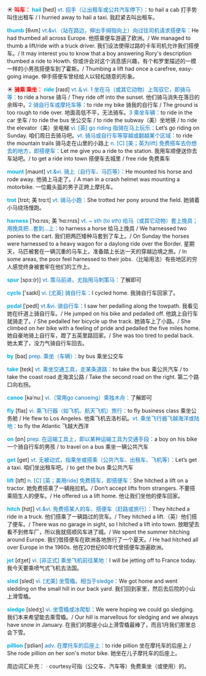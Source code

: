 ☀ <font color="red">**叫车：**</font>
<font color="sky blue">**hail**</font> [heɪl]
<font color="#0070c0">vt. 招手（让出租车或公共汽车停下）：</font>to hail a cab 打手势叫住出租车 / I hurried away to hail a taxi. 我赶紧去叫出租车。
           
<font color="sky blue">**thumb**</font> [θʌm]
<font color="#0070c0">vt.&vi.（站在路边，伸出手拇指向上）向过往司机请求搭便车：</font>He had thumbed all across Europe. 他搭乘便车游遍了欧洲。/ We managed to thumb a lift/ride with a truck driver. 我们设法使得过路的卡车司机允许我们搭便车。/ It may interest you to know that a boy answering Rory's description thumbed a ride to Howth. 你或许会对这个消息感兴趣，有个和罗里描述的一模一样的小男孩搭便车到了霍斯。/ Thumbing a lift had once a carefree, easy-going image. 伸手搭便车曾经给人以轻松随意的形象。

☀ <font color="red">**骑乘 乘坐：**</font>
<font color="sky blue">**ride**</font> [raɪd] 
<font color="#0070c0">vt.＆vi. 1 坐在马（或其它动物）上驾驭它，即骑马等：</font>to ride a horse 骑马 / They ride off into the sunset. 他们骑马消失在落日的余晖中。<font color="#0070c0">2 骑自行车或摩托车等：</font>to ride my bike 骑我的自行车 / The ground is too rough to ride over. 地面高低不平，无法骑车。<font color="#0070c0">3 乘坐车辆：</font>to ride in the car 坐车 / to ride the bus 坐公交车 / to ride the subway（美）坐地铁 / to ride the elevator（美）坐电梯 <font color="#0070c0">vi. [英] go riding 指骑在马上玩乐：</font>Let’s go riding on Sunday. 咱们周日去骑马吧。<font color="#0070c0">vt. 骑马或自行车等穿越或翻越某个区域：</font>to ride the mountain trails 骑马走在山里的小路上 <font color="#0070c0">n. [C] [美；英为lift] 免费搭车去你想去的地方，即搭便车：</font>Let me give you a ride to the station. 我用车顺便送你去车站吧。/ to get a ride into town 搭便车去城里 / free ride 免费乘车
           
<font color="sky blue">**mount**</font> [maʊnt]
<font color="#0070c0">vt.&vi. 骑上（自行车、马匹等）：</font>He mounted his horse and rode away. 他骑上马走了。/ A man in a crash helmet was mounting a motorbike. 一位戴头盔的男子正跨上摩托车。
      
<font color="sky blue">**trot**</font> [trɒt; 美 trɑ:t]
<font color="#0070c0">vt. 骑马小跑：</font>She trotted her pony around the field. 她骑着小马绕场慢跑。

<font color="sky blue">**harness**</font> [ˈhɑ:nɪs; 美 ˈhɑ:rnɪs]
<font color="#0070c0">vt. ~ sth (to sth) 给马（或其它动物）套上挽具；用挽具把…套到…上：</font>to harness a horse 给马上挽具 / We harnessed two ponies to the cart. 我们把两匹矮种马套到了车上。/ On Sunday the horses were harnessed to a heavy wagon for a daylong ride over the Border. 星期天，马匹被套在一辆沉重的马车上，准备踏上长达一天的穿越边境之旅。/ In some areas, the poor feel harnessed to their jobs.（比喻用法）有些地区的穷人感觉终身被套牢在他们的工作上。

<font color="sky blue">**spur**</font> [spɜ:(r)]
<font color="#0070c0">vt. 策马前进，尤指用马刺策马：</font>了解即可

<font color="sky blue">**cycle**</font> ['saɪkl] 
<font color="#0070c0">vi. [尤英] 骑自行车：</font>I cycled home. 我骑自行车回家了。
           
<font color="sky blue">**pedal**</font> [ˈpedl]
<font color="#0070c0">vt.&vi. 骑自行车：</font>I saw her pedalling along the towpath. 我看见她在纤道上骑自行车。/ He jumped on his bike and pedalled off. 他跳上自行车就骑走了。/ She pedalled her bicycle up the track. 她骑车上了小路。/ She climbed on her bike with a feeling of pride and pedalled the five miles home. 她自豪地骑上自行车，蹬了五英里路回家。/ She was too tired to pedal back. 她太累了，没力气骑自行车回去。

<font color="sky blue">**by**</font> [baɪ] 
<font color="#0070c0">prep. 乘坐（车辆）：</font>by bus 乘坐公交车 

<font color="sky blue">**take**</font> [teɪk] 
<font color="#0070c0">vt. 乘坐交通工具，走某条道路：</font>to take the bus 乘公共汽车 / to take the coast road 走海滨公路 / Take the second road on the right. 第二个路口向右拐。
           
<font color="sky blue">**canoe**</font> [kəˈnu:]
<font color="#0070c0">vi.（常用go canoeing）乘独木舟：</font>了解即可

<font color="sky blue">**fly**</font> [flaɪ] 
<font color="#0070c0">vi. 乘飞行器（如飞机、航天飞机）旅行：</font>to fly business class 乘坐公务舱 / He flew to Los Angeles. 他乘飞机去洛杉矶。<font color="#0070c0">vt. 乘坐飞行器飞越海洋或陆地：</font>to fly the Atlantic 飞越大西洋

<font color="sky blue">**on**</font> [ɒn] 
<font color="#0070c0">prep. 在运输工具上，即以某种运输工具为交通手段：</font>a boy on his bike 一个骑自行车的男孩 / to travel on a bus 乘坐一辆公共汽车

<font color="sky blue">**get**</font> [ɡet] 
<font color="#0070c0">vt. 无被动式，指乘坐或搭乘（公共汽车、出租车、飞机等）：</font>Let’s get a taxi. 咱们坐出租车吧。/ to get the bus 乘公共汽车

<font color="sky blue">**lift**</font> [lɪft] 
<font color="#0070c0">n. [C] [英；美用ride] 免费搭车，即搭便车：</font>She hitched a lift on a tractor. 她免费搭乘了一辆拖拉机。/ Don’t accept lifts from strangers. 不要搭乘陌生人的便车。/ He offered us a lift home. 他让我们坐他的便车回家。
           
<font color="sky blue">**hitch**</font> [hɪtʃ]
<font color="#0070c0">vt.&vi. 免费搭某人的车、搭便车（赶路或旅行）：</font>They hitched a ride in a truck. 他们搭乘了一辆路过的货车。/ They hitched a lift.（英）他们搭了便车。/ There was no garage in sight, so I hitched a lift into town. 放眼望去看不到修车厂，所以我就搭顺风车进了城。/ We spent the summer hitching around Europe. 我们借搭便车在欧洲各地旅行了一个夏天。/ He had hitched all over Europe in the 1960s. 他在20世纪60年代曾搭便车游遍欧洲。

<font color="sky blue">**jet**</font> [dӡet] 
<font color="#0070c0">vi. [非正式] 乘坐飞机前往某地：</font>I will be jetting off to France today. 我今天要乘喷气式飞机去法国。

<font color="sky blue">**sled**</font> [sled]
<font color="#0070c0">vi. [尤美] 坐雪橇。相当于sledge：</font>We got home and went sledding on the small hill in our back yard. 我们回到家里，然后去后院的小山上滑雪橇。

<font color="sky blue">**sledge**</font> [sledʒ]
<font color="#0070c0">vi. 坐雪橇或冰爬犁：</font>We were hoping we could go sledging. 我们本来希望能去乘雪橇。/ Our hill is marvellous for sledging and we always have snow in January. 在我们的那座小山上滑雪橇最棒了，而且1月我们那里总会下雪。
          
<font color="sky blue">**pillion**</font> [ˈpɪliən]
<font color="#0070c0">adv. 在摩托车的后座上：</font>to ride pillion 坐在摩托车的后座上 / She rode pillion on her son's motor bike. 她坐在儿子摩托车的后座上。

周边词汇补充：
· courtesy可指（公交车、汽车等）免费乘坐（或使用）的。